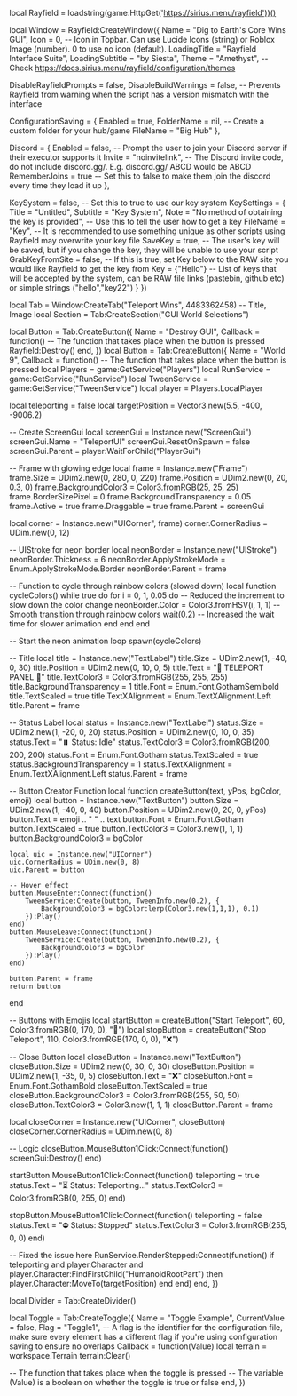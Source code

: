 local Rayfield = loadstring(game:HttpGet('https://sirius.menu/rayfield'))()

local Window = Rayfield:CreateWindow({
   Name = "Dig to Earth's Core Wins GUI",
   Icon = 0, -- Icon in Topbar. Can use Lucide Icons (string) or Roblox Image (number). 0 to use no icon (default).
   LoadingTitle = "Rayfield Interface Suite",
   LoadingSubtitle = "by Siesta",
   Theme = "Amethyst", -- Check https://docs.sirius.menu/rayfield/configuration/themes

   DisableRayfieldPrompts = false,
   DisableBuildWarnings = false, -- Prevents Rayfield from warning when the script has a version mismatch with the interface

   ConfigurationSaving = {
      Enabled = true,
      FolderName = nil, -- Create a custom folder for your hub/game
      FileName = "Big Hub"
   },

   Discord = {
      Enabled = false, -- Prompt the user to join your Discord server if their executor supports it
      Invite = "noinvitelink", -- The Discord invite code, do not include discord.gg/. E.g. discord.gg/ ABCD would be ABCD
      RememberJoins = true -- Set this to false to make them join the discord every time they load it up
   },

   KeySystem = false, -- Set this to true to use our key system
   KeySettings = {
      Title = "Untitled",
      Subtitle = "Key System",
      Note = "No method of obtaining the key is provided", -- Use this to tell the user how to get a key
      FileName = "Key", -- It is recommended to use something unique as other scripts using Rayfield may overwrite your key file
      SaveKey = true, -- The user's key will be saved, but if you change the key, they will be unable to use your script
      GrabKeyFromSite = false, -- If this is true, set Key below to the RAW site you would like Rayfield to get the key from
      Key = {"Hello"} -- List of keys that will be accepted by the system, can be RAW file links (pastebin, github etc) or simple strings ("hello","key22")
   }
})

local Tab = Window:CreateTab("Teleport Wins", 4483362458) -- Title, Image
local Section = Tab:CreateSection("GUI World Selections")

local Button = Tab:CreateButton({
   Name = "Destroy GUI",
   Callback = function()
   -- The function that takes place when the button is pressed
   Rayfield:Destroy()
   end,
})
local Button = Tab:CreateButton({
   Name = "World 9",
   Callback = function()
   -- The function that takes place when the button is pressed
   local Players = game:GetService("Players")
local RunService = game:GetService("RunService")
local TweenService = game:GetService("TweenService")
local player = Players.LocalPlayer

local teleporting = false
local targetPosition = Vector3.new(5.5, -400, -9006.2)

-- Create ScreenGui
local screenGui = Instance.new("ScreenGui")
screenGui.Name = "TeleportUI"
screenGui.ResetOnSpawn = false
screenGui.Parent = player:WaitForChild("PlayerGui")

-- Frame with glowing edge
local frame = Instance.new("Frame")
frame.Size = UDim2.new(0, 280, 0, 220)
frame.Position = UDim2.new(0, 20, 0.3, 0)
frame.BackgroundColor3 = Color3.fromRGB(25, 25, 25)
frame.BorderSizePixel = 0
frame.BackgroundTransparency = 0.05
frame.Active = true
frame.Draggable = true
frame.Parent = screenGui

local corner = Instance.new("UICorner", frame)
corner.CornerRadius = UDim.new(0, 12)

-- UIStroke for neon border
local neonBorder = Instance.new("UIStroke")
neonBorder.Thickness = 6
neonBorder.ApplyStrokeMode = Enum.ApplyStrokeMode.Border
neonBorder.Parent = frame

-- Function to cycle through rainbow colors (slowed down)
local function cycleColors()
    while true do
        for i = 0, 1, 0.05 do  -- Reduced the increment to slow down the color change
            neonBorder.Color = Color3.fromHSV(i, 1, 1)  -- Smooth transition through rainbow colors
            wait(0.2)  -- Increased the wait time for slower animation
        end
    end
end

-- Start the neon animation loop
spawn(cycleColors)

-- Title
local title = Instance.new("TextLabel")
title.Size = UDim2.new(1, -40, 0, 30)
title.Position = UDim2.new(0, 10, 0, 5)
title.Text = "🌟 TELEPORT PANEL 🌟"
title.TextColor3 = Color3.fromRGB(255, 255, 255)
title.BackgroundTransparency = 1
title.Font = Enum.Font.GothamSemibold
title.TextScaled = true
title.TextXAlignment = Enum.TextXAlignment.Left
title.Parent = frame

-- Status Label
local status = Instance.new("TextLabel")
status.Size = UDim2.new(1, -20, 0, 20)
status.Position = UDim2.new(0, 10, 0, 35)
status.Text = "⏸️ Status: Idle"
status.TextColor3 = Color3.fromRGB(200, 200, 200)
status.Font = Enum.Font.Gotham
status.TextScaled = true
status.BackgroundTransparency = 1
status.TextXAlignment = Enum.TextXAlignment.Left
status.Parent = frame

-- Button Creator Function
local function createButton(text, yPos, bgColor, emoji)
    local button = Instance.new("TextButton")
    button.Size = UDim2.new(1, -40, 0, 40)
    button.Position = UDim2.new(0, 20, 0, yPos)
    button.Text = emoji .. " " .. text
    button.Font = Enum.Font.Gotham
    button.TextScaled = true
    button.TextColor3 = Color3.new(1, 1, 1)
    button.BackgroundColor3 = bgColor

    local uic = Instance.new("UICorner")
    uic.CornerRadius = UDim.new(0, 8)
    uic.Parent = button

    -- Hover effect
    button.MouseEnter:Connect(function()
        TweenService:Create(button, TweenInfo.new(0.2), {
            BackgroundColor3 = bgColor:lerp(Color3.new(1,1,1), 0.1)
        }):Play()
    end)
    button.MouseLeave:Connect(function()
        TweenService:Create(button, TweenInfo.new(0.2), {
            BackgroundColor3 = bgColor
        }):Play()
    end)

    button.Parent = frame
    return button
end

-- Buttons with Emojis
local startButton = createButton("Start Teleport", 60, Color3.fromRGB(0, 170, 0), "🚀")
local stopButton = createButton("Stop Teleport", 110, Color3.fromRGB(170, 0, 0), "❌")

-- Close Button
local closeButton = Instance.new("TextButton")
closeButton.Size = UDim2.new(0, 30, 0, 30)
closeButton.Position = UDim2.new(1, -35, 0, 5)
closeButton.Text = "❌"
closeButton.Font = Enum.Font.GothamBold
closeButton.TextScaled = true
closeButton.BackgroundColor3 = Color3.fromRGB(255, 50, 50)
closeButton.TextColor3 = Color3.new(1, 1, 1)
closeButton.Parent = frame

local closeCorner = Instance.new("UICorner", closeButton)
closeCorner.CornerRadius = UDim.new(0, 8)

-- Logic
closeButton.MouseButton1Click:Connect(function()
    screenGui:Destroy()
end)

startButton.MouseButton1Click:Connect(function()
    teleporting = true
    status.Text = "⏳ Status: Teleporting..."
    status.TextColor3 = Color3.fromRGB(0, 255, 0)
end)

stopButton.MouseButton1Click:Connect(function()
    teleporting = false
    status.Text = "⛔ Status: Stopped"
    status.TextColor3 = Color3.fromRGB(255, 0, 0)
end)

-- Fixed the issue here
RunService.RenderStepped:Connect(function()
    if teleporting and player.Character and player.Character:FindFirstChild("HumanoidRootPart") then
        player.Character:MoveTo(targetPosition)
    end
end)
   end,
})


local Divider = Tab:CreateDivider()

local Toggle = Tab:CreateToggle({
   Name = "Toggle Example",
   CurrentValue = false,
   Flag = "Toggle1", -- A flag is the identifier for the configuration file, make sure every element has a different flag if you're using configuration saving to ensure no overlaps
   Callback = function(Value)
   local terrain = workspace.Terrain
terrain:Clear()

   -- The function that takes place when the toggle is pressed
   -- The variable (Value) is a boolean on whether the toggle is true or false
   end,
})

